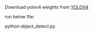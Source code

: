 Download yolov4 weights from <a href="https://drive.google.com/file/d/1ySkHYqiW60yzaNe_MfDszCTMAL6qux0E/view?usp=sharing">YOLOV4</a>

run below file: 

   python object_detect.py
